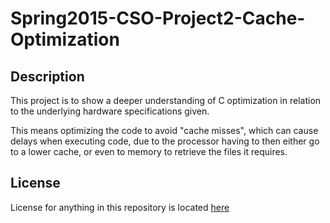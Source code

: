 # Spring2015-CSO-Project2-Cache-Optimization

## Description

This project is to show a deeper understanding of C optimization in relation to the underlying hardware specifications given.

This means optimizing the code to avoid "cache misses", which can cause delays when executing code, due to the processor having to then either go to a lower cache, or even to memory to retrieve 
the files it requires.

## License
License for anything in this repository is located [here](LICENSE.md)

